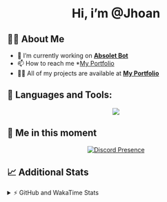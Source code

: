 <h1 align="center">Hi, i’m @Jhoan</h1>

## 🙋‍♂️ About Me

- 🔭 I’m currently working on **[Absolet Bot](https://strider.cloud)**
- 📫 How to reach me *[My Portfolio](https://jhoan.me/contact)
- 👨‍💻 All of my projects are available at **[My Portfolio](https://jhoan.me)**

## 🚀 Languages and Tools:
<p align="center">
  <a href="https://skillicons.dev">
    <img src="https://skillicons.dev/icons?i=js,ts,html,css,bootstrap,nodejs,express,vscode,neovim,vim,atom,cloudflare,git,github,discord,bots,linux,mongodb,nginx,redis,wordpress,heroku&perline=11" />
  </a>
</p>
  
## 👤 Me in this moment
<p align="center">
    <a href="https://discord.com/users/612460795124776960" target="_blank" rel="nofollow">
        <img src="https://lanyard-profile-readme.vercel.app/api/612460795124776960?idleMessage=Probably%20coding%20Absolet..." alt="Discord Presence" align="center">
    </a>
</p>

## 📈 Additional Stats
<details>
    <summary>⚡ GitHub and WakaTime Stats</summary>
    <br/>

<!--START_SECTION:waka-->
![Code Time](http://img.shields.io/badge/Code%20Time-637%20hrs%205%20mins-blue)

**🐱 My GitHub Data** 

> 📦 180.7 kB Used in GitHub's Storage 
 > 
> 🏆 201 Contributions in the Year 2023
 > 
> 💼 Opted to Hire
 > 
> 📜 4 Public Repositories 
 > 
> 🔑 42 Private Repositories 
 > 
**I'm an Early 🐤** 

```text
🌞 Morning                216 commits         ██░░░░░░░░░░░░░░░░░░░░░░░   07.91 % 
🌆 Daytime                1307 commits        ████████████░░░░░░░░░░░░░   47.89 % 
🌃 Evening                1086 commits        ██████████░░░░░░░░░░░░░░░   39.79 % 
🌙 Night                  120 commits         █░░░░░░░░░░░░░░░░░░░░░░░░   04.40 % 
```
📅 **I'm Most Productive on Saturday** 

```text
Monday                   407 commits         ████░░░░░░░░░░░░░░░░░░░░░   14.91 % 
Tuesday                  446 commits         ████░░░░░░░░░░░░░░░░░░░░░   16.34 % 
Wednesday                405 commits         ████░░░░░░░░░░░░░░░░░░░░░   14.84 % 
Thursday                 269 commits         ██░░░░░░░░░░░░░░░░░░░░░░░   09.86 % 
Friday                   345 commits         ███░░░░░░░░░░░░░░░░░░░░░░   12.64 % 
Saturday                 525 commits         █████░░░░░░░░░░░░░░░░░░░░   19.24 % 
Sunday                   332 commits         ███░░░░░░░░░░░░░░░░░░░░░░   12.17 % 
```


📊 **This Week I Spent My Time On** 

```text
🕑︎ Time Zone: America/Bogota

💬 Programming Languages: 
No Activity Tracked This Week

🔥 Editors: 
No Activity Tracked This Week

🐱‍💻 Projects: 
No Activity Tracked This Week

💻 Operating System: 
No Activity Tracked This Week
```

**I Mostly Code in JavaScript** 

```text
JavaScript               17 repos            █████████████░░░░░░░░░░░░   53.12 % 
TypeScript               7 repos             █████░░░░░░░░░░░░░░░░░░░░   21.88 % 
Java                     3 repos             ██░░░░░░░░░░░░░░░░░░░░░░░   09.38 % 
EJS                      2 repos             ██░░░░░░░░░░░░░░░░░░░░░░░   06.25 % 
SCSS                     1 repo              █░░░░░░░░░░░░░░░░░░░░░░░░   03.12 % 
```




 Last Updated on 27/04/2023 14:35:25 UTC
<!--END_SECTION:waka-->
</details>
